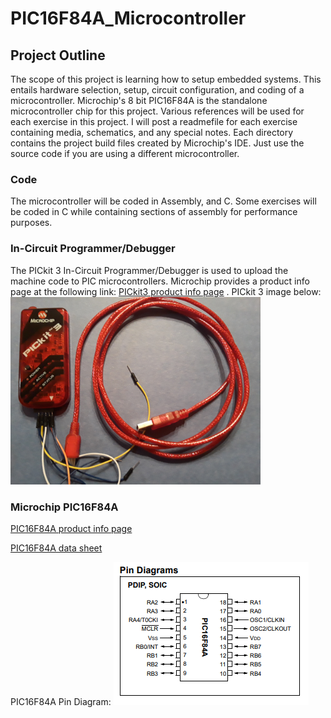 # PIC16F84A_Microcontroller

## Project Outline

 The scope of this project is learning how to setup embedded systems.  This entails hardware selection, setup, 
 circuit configuration, and coding of a microcontroller.  Microchip's 8 bit PIC16F84A is the standalone microcontroller 
 chip for this project.  Various references will be used for each exercise in this project.  I will post a readmefile 
 for each exercise containing media, schematics, and any special notes.  Each directory contains the project build files 
 created by Microchip's IDE.  Just use the source code if you are using a different microcontroller.
 
### Code

 The microcontroller will be coded in Assembly, and C. Some exercises will be coded in C while containing sections of 
 assembly for performance purposes.
 
### In-Circuit Programmer/Debugger
 The PICkit 3 In-Circuit Programmer/Debugger is used to upload the machine code to PIC microcontrollers.  Microchip provides a 
 product info page at the following link: [PICkit3 product info page](http://www.microchip.com/Developmenttools/ProductDetails.aspx?PartNO=PG164130) .
 PICkit 3 image below: <img src="Images/PICkit3.jpg" width="400">
 
### Microchip PIC16F84A
 [PIC16F84A product info page](http://www.microchip.com/wwwproducts/en/pic16f84a)
 
 [PIC16F84A data sheet](http://ww1.microchip.com/downloads/en/DeviceDoc/35007C.pdf) 
 
 PIC16F84A Pin Diagram:
 <img src="Images/PIC16F84A_PinDiagram.PNG">
 
